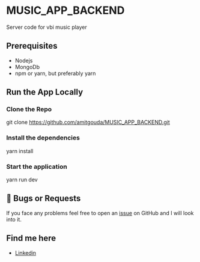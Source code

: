 # MUSIC_APP_BACKEND
Server code for vbi music player

##  Prerequisites
* Nodejs
* MongoDb
* npm or yarn, but preferably yarn

## Run the App Locally

### Clone the Repo
git clone https://github.com/amitgouda/MUSIC_APP_BACKEND.git

### Install the dependencies
yarn install

### Start the application
 yarn run dev


## 🐛 Bugs or Requests

If you face any problems feel free to open an [issue](https://github.com/amitgouda/MUSIC_APP_BACKEND/issues/new) on GitHub and I will look into it.

 ##  Find me here
* [Linkedin](https://www.linkedin.com/in/amit-gouda-549871160/)